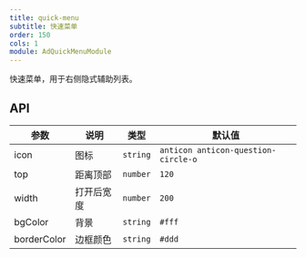 ```yaml
---
title: quick-menu
subtitle: 快速菜单
order: 150
cols: 1
module: AdQuickMenuModule
---
```


快速菜单，用于右侧隐式辅助列表。

## API

参数 | 说明 | 类型 | 默认值
----|------|-----|------
icon | 图标 | `string` | `anticon anticon-question-circle-o`
top | 距离顶部  | `number` | `120`
width | 打开后宽度  | `number` | `200`
bgColor | 背景  | `string` | `#fff`
borderColor | 边框颜色  | `string` | `#ddd`

